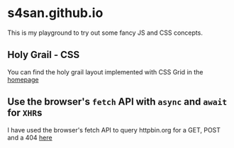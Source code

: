 # s4san.github.io
This is my playground to try out some fancy JS and CSS concepts.

## Holy Grail - CSS
You can find the holy grail layout implemented with CSS Grid in the [homepage](s4san.github.io)

## Use the browser's `fetch` API with `async` and `await` for `XHR`s
I have used the browser's fetch API to query httpbin.org for a GET, POST and a 404 [here](s4san.github.io/fetch-with-async-await)

